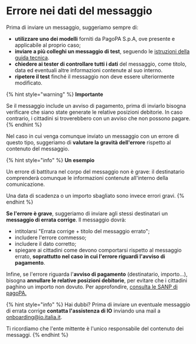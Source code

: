 # Errore nei dati del messaggio

Prima di inviare un messaggio, suggeriamo sempre di:

* **utilizzare uno dei modelli** forniti da PagoPA S.p.A, ove presente e applicabile al proprio caso;
* **inviare a più colleghi un messaggio di test**, seguendo le [istruzioni della guida tecnica](http://127.0.0.1:5000/s/coSKRte21UjDBRWKLtEs/funzionalita/inviare-un-messaggio/messaggi-di-test).
* **chiedere ai tester di controllare tutti i dati** del messaggio, come titolo, data ed eventuali altre informazioni contenute al suo interno.&#x20;
* **ripetere il test** finché il messaggio non deve essere ulteriormente modificato.

{% hint style="warning" %}
**Importante**

Se il messaggio include un avviso di pagamento, prima di inviarlo bisogna verificare che siano state generate le relative posizioni debitorie. In caso contrario, i cittadini si troverebbero con un avviso che non possono pagare.
{% endhint %}

Nel caso in cui venga comunque inviato un messaggio con un errore di questo tipo, suggeriamo di **valutare la gravità dell'errore** rispetto al contenuto del messaggio.

{% hint style="info" %}
**Un esempio**

Un errore di battitura nel corpo del messaggio non è grave: il destinatario comprenderà comunque le informazioni contenute all'interno della comunicazione.

Una data di scadenza o un importo sbagliato sono invece errori gravi.
{% endhint %}

**Se l'errore è grave**, suggeriamo di inviare agli stessi destinatari un **messaggio di errata corrige**. Il messaggio dovrà:

* intitolarsi "Errata corrige + titolo del messaggio errato";
* includere l'errore commesso;
* includere il dato corretto;
* spiegare ai cittadini come devono comportarsi rispetto al messaggio errato, **soprattutto nel caso in cui l'errore riguardi l'avviso di pagamento**.

Infine, se l'errore riguarda l'**avviso di pagamento** (destinatario, importo...), bisogna **annullare le relative posizioni debitorie**, per evitare che i cittadini paghino un importo non dovuto. Per approfondire, [consulta le SANP di pagoPA.](https://docs.pagopa.it/sanp/casi-duso/pagamento-di-un-avviso-presso-psp)

{% hint style="info" %}
Hai dubbi? Prima di inviare un eventuale messaggio di errata corrige **contatta l'assistenza di IO** inviando una mail a [onboarding@io.italia.it](mailto:onboarding@io.italia.it).

Ti ricordiamo che l'ente mittente è l'unico responsabile del contenuto dei messaggi.
{% endhint %}
